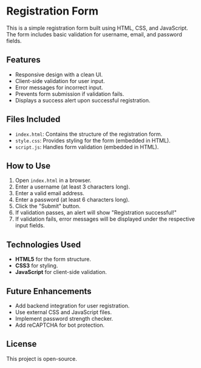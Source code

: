 # Registration Form

This is a simple registration form built using HTML, CSS, and JavaScript. The form includes basic validation for username, email, and password fields.

## Features
- Responsive design with a clean UI.
- Client-side validation for user input.
- Error messages for incorrect input.
- Prevents form submission if validation fails.
- Displays a success alert upon successful registration.

## Files Included
- `index.html`: Contains the structure of the registration form.
- `style.css`: Provides styling for the form (embedded in HTML).
- `script.js`: Handles form validation (embedded in HTML).

## How to Use
1. Open `index.html` in a browser.
2. Enter a username (at least 3 characters long).
3. Enter a valid email address.
4. Enter a password (at least 6 characters long).
5. Click the "Submit" button.
6. If validation passes, an alert will show "Registration successful!"
7. If validation fails, error messages will be displayed under the respective input fields.

## Technologies Used
- **HTML5** for the form structure.
- **CSS3** for styling.
- **JavaScript** for client-side validation.

## Future Enhancements
- Add backend integration for user registration.
- Use external CSS and JavaScript files.
- Implement password strength checker.
- Add reCAPTCHA for bot protection.

## License
This project is open-source.
